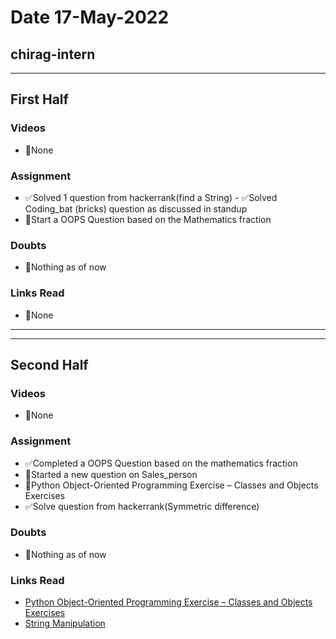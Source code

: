 # Date 17-May-2022

## chirag-intern

<hr>

## First Half

### Videos

- 🚫None

### Assignment

- ✅Solved 1 question from hackerrank(find a String) - ✅Solved Coding_bat (bricks) question as discussed in standup
- 🔄Start a OOPS Question based on the Mathematics fraction

### Doubts

- 🚫Nothing as of now

### Links Read

- 🚫None

<hr>
<hr>

## Second Half

### Videos

- 🚫None

### Assignment

- ✅Completed a OOPS Question based on the mathematics fraction
- 🔄Started a new question on Sales_person
- 🔄Python Object-Oriented Programming Exercise – Classes and Objects Exercises
- ✅Solve question from hackerrank(Symmetric difference)

### Doubts

- 🚫Nothing as of now

### Links Read

- [Python Object-Oriented Programming Exercise – Classes and Objects Exercises
  ](https://www.techgeekbuzz.com/python-object-oriented-programming-exercise/)
- [String Manipulation](https://www.thelearningpoint.net/computer-science/learning-python-programming-and-data-structures/learning-python-programming-and-data-structures--tutorial-12--string-manipulation)
